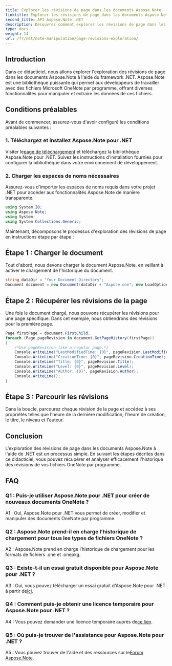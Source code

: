 ```yaml
---
title: Explorer les révisions de page dans les documents Aspose.Note
linktitle: Explorer les révisions de page dans les documents Aspose.Note
second_title: API Aspose.Note .NET
description: Découvrez comment explorer les révisions de page dans les documents Aspose.Note à l'aide du framework .NET avec des conseils étape par étape.
type: docs
weight: 14
url: /fr/net/note-manipulation/page-revisions-exploration/
---
```

## Introduction

Dans ce didacticiel, nous allons explorer l'exploration des révisions de page dans les documents Aspose.Note à l'aide du framework .NET. Aspose.Note est une bibliothèque puissante qui permet aux développeurs de travailler avec des fichiers Microsoft OneNote par programme, offrant diverses fonctionnalités pour manipuler et extraire les données de ces fichiers.

## Conditions préalables

Avant de commencer, assurez-vous d'avoir configuré les conditions préalables suivantes :

### 1. Téléchargez et installez Aspose.Note pour .NET

 Visiter le[page de téléchargement](https://releases.aspose.com/note/net/) et téléchargez la bibliothèque Aspose.Note pour .NET. Suivez les instructions d'installation fournies pour configurer la bibliothèque dans votre environnement de développement.

### 2. Charger les espaces de noms nécessaires

Assurez-vous d'importer les espaces de noms requis dans votre projet .NET pour accéder aux fonctionnalités Aspose.Note de manière transparente.

```csharp
using System.IO;
using Aspose.Note;
using System;
using System.Collections.Generic;
```

Maintenant, décomposons le processus d'exploration des révisions de page en instructions étape par étape :

## Étape 1 : Charger le document

Tout d'abord, nous devons charger le document Aspose.Note, en veillant à activer le chargement de l'historique du document.

```csharp
string dataDir = "Your Document Directory";
Document document = new Document(dataDir + "Aspose.one", new LoadOptions { LoadHistory = true });
```

## Étape 2 : Récupérer les révisions de la page

Une fois le document chargé, nous pouvons récupérer les révisions pour une page spécifique. Dans cet exemple, nous obtiendrons des révisions pour la première page.

```csharp
Page firstPage = document.FirstChild;
foreach (Page pageRevision in document.GetPageHistory(firstPage))
{
    /*Use pageRevision like a regular page.*/
    Console.WriteLine("LastModifiedTime: {0}", pageRevision.LastModifiedTime);
    Console.WriteLine("CreationTime: {0}", pageRevision.CreationTime);
    Console.WriteLine("Title: {0}", pageRevision.Title);
    Console.WriteLine("Level: {0}", pageRevision.Level);
    Console.WriteLine("Author: {0}", pageRevision.Author);
    Console.WriteLine();
}
```

## Étape 3 : Parcourir les révisions

Dans la boucle, parcourez chaque révision de la page et accédez à ses propriétés telles que l'heure de la dernière modification, l'heure de création, le titre, le niveau et l'auteur.

## Conclusion

L'exploration des révisions de page dans les documents Aspose.Note à l'aide de .NET est un processus simple. En suivant les étapes décrites dans ce didacticiel, vous pouvez récupérer et analyser efficacement l'historique des révisions de vos fichiers OneNote par programme.

## FAQ

### Q1 : Puis-je utiliser Aspose.Note pour .NET pour créer de nouveaux documents OneNote ?

A1 : Oui, Aspose.Note pour .NET vous permet de créer, modifier et manipuler des documents OneNote par programme.

### Q2 : Aspose.Note prend-il en charge l’historique de chargement pour tous les types de fichiers OneNote ?

A2 : Aspose.Note prend en charge l’historique de chargement pour les formats de fichiers .one et .onepkg.

### Q3 : Existe-t-il un essai gratuit disponible pour Aspose.Note pour .NET ?

A3 : Oui, vous pouvez télécharger un essai gratuit d'Aspose.Note pour .NET à partir de[ici](https://releases.aspose.com/).

### Q4 : Comment puis-je obtenir une licence temporaire pour Aspose.Note pour .NET ?

 A4 : Vous pouvez demander une licence temporaire auprès de[ce lien](https://purchase.aspose.com/temporary-license/).

### Q5 : Où puis-je trouver de l'assistance pour Aspose.Note pour .NET ?

 A5 : Vous pouvez trouver de l'aide et des ressources sur le[Forum Aspose.Note](https://forum.aspose.com/c/note/28).